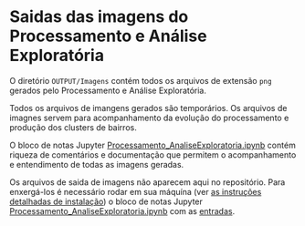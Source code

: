 # Saidas das imagens do Processamento e Análise Exploratória

O diretório `OUTPUT/Imagens` contém todos os arquivos de extensão `png` gerados pelo Processamento e Análise Exploratória.

Todos os arquivos de imangens gerados são temporários. Os arquivos de imagnes servem para acompanhamento da evolução do processamento e produção dos clusters de bairros. 

O bloco de notas Jupyter [Processamento_AnaliseExploratoria.ipynb](https://github.com/LabPEC/ProjetoAnaliseDados/blob/main/02Explorar/Processamento_AnaliseExploratoria.ipynb) contém riqueza de comentários e documentação que permitem o acompanhamento e entendimento de todas as imagens geradas.

Os arquivos de saida de imagens não aparecem aqui no repositório. Para enxergá-los é necessário rodar em sua máquína (ver [as instruções detalhadas de instalação](https://github.com/LabPEC/ProjetoAnaliseDados/blob/main/INSTALL.md)) o bloco de notas Jupyter [Processamento_AnaliseExploratoria.ipynb](https://github.com/LabPEC/ProjetoAnaliseDados/blob/main/02Explorar/Processamento_AnaliseExploratoria.ipynb) com as [entradas](https://github.com/LabPEC/ProjetoAnaliseDados/tree/main/02Explorar/INPUT).


